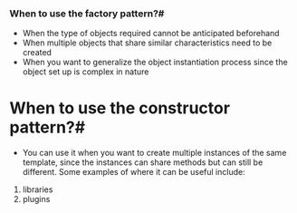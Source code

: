 ### When to use the factory pattern?#
- When the type of objects required cannot be anticipated beforehand
- When multiple objects that share similar characteristics need to be created
- When you want to generalize the object instantiation process since the object set up is complex in nature

# When to use the constructor pattern?#
- You can use it when you want to create multiple instances of the same template, since the instances can share methods but can still be different. Some examples of where it can be useful include:
1. libraries
2. plugins